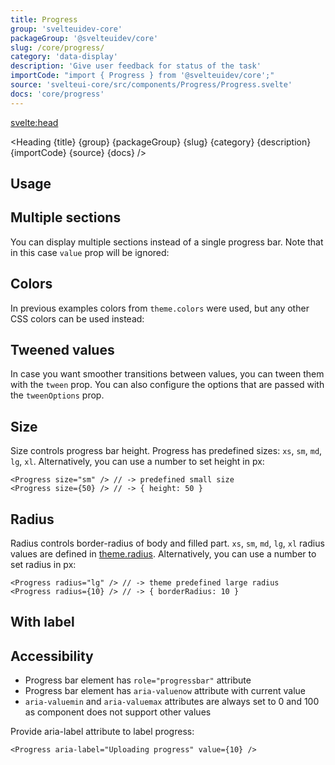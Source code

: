 ```yaml
---
title: Progress
group: 'svelteuidev-core'
packageGroup: '@svelteuidev/core'
slug: /core/progress/
category: 'data-display'
description: 'Give user feedback for status of the task'
importCode: "import { Progress } from '@svelteuidev/core';"
source: 'svelteui-core/src/components/Progress/Progress.svelte'
docs: 'core/progress'
---
```


<script>
	import { Demo, ProgressDemos } from '@svelteuidev/demos';
	import { Heading } from "$lib/components";
  	import { base } from '$app/paths';
</script>

<svelte:head>
  <title>{title} - SvelteUI</title>
</svelte:head>

<Heading {title} {group} {packageGroup} {slug} {category} {description} {importCode} {source} {docs} />

## Usage

<Demo demo={ProgressDemos.configurator} />

## Multiple sections

You can display multiple sections instead of a single progress bar.
Note that in this case `value` prop will be ignored:

<Demo demo={ProgressDemos.sections} />

## Colors

In previous examples colors from `theme.colors` were used, but any other CSS colors can be used instead:

<Demo demo={ProgressDemos.colors} />

## Tweened values

In case you want smoother transitions between values, you can tween them with the `tween` prop. You can also configure the options that are passed with the `tweenOptions` prop.

<Demo demo={ProgressDemos.tween} />

## Size

Size controls progress bar height. Progress has predefined sizes: `xs`, `sm`, `md`, `lg`, `xl`.
Alternatively, you can use a number to set height in px:

```svelte
<Progress size="sm" /> // -> predefined small size
<Progress size={50} /> // -> { height: 50 }
```

## Radius

Radius controls border-radius of body and filled part.
`xs`, `sm`, `md`, `lg`, `xl` radius values are defined in [theme.radius]({base}/theming/extend-theme/#spacing-radius-and-shadows).
Alternatively, you can use a number to set radius in px:

```svelte
<Progress radius="lg" /> // -> theme predefined large radius
<Progress radius={10} /> // -> { borderRadius: 10 }
```

## With label

<Demo demo={ProgressDemos.label} />

## Accessibility

- Progress bar element has `role="progressbar"` attribute
- Progress bar element has `aria-valuenow` attribute with current value
- `aria-valuemin` and `aria-valuemax` attributes are always set to 0 and 100 as component does not support other values

Provide aria-label attribute to label progress:

```svelte
<Progress aria-label="Uploading progress" value={10} />
```
